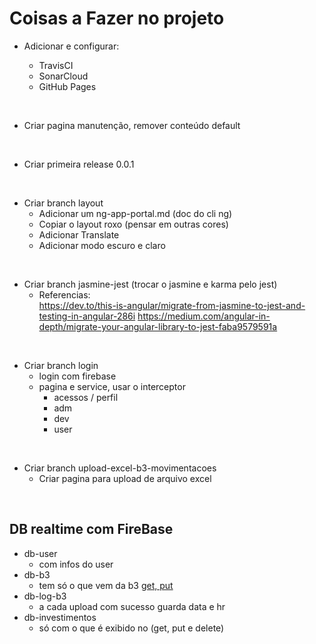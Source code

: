 # Coisas a Fazer no projeto

- Adicionar e configurar:

  - TravisCI
  - SonarCloud
  - GitHub Pages

<br>

- Criar pagina manutenção, remover conteúdo default

<br>

- Criar primeira release 0.0.1

<br>

- Criar branch layout
  - Adicionar um ng-app-portal.md (doc do cli ng)
  - Copiar o layout roxo (pensar em outras cores)
  - Adicionar Translate
  - Adicionar modo escuro e claro

<br>

- Criar branch jasmine-jest (trocar o jasmine e karma pelo jest) <br>
  - Referencias: <br>
    https://dev.to/this-is-angular/migrate-from-jasmine-to-jest-and-testing-in-angular-286i
    https://medium.com/angular-in-depth/migrate-your-angular-library-to-jest-faba9579591a

<br>

- Criar branch login
  - login com firebase
  - pagina e service, usar o interceptor
    - acessos / perfil
    - adm
    - dev
    - user

<br>

- Criar branch upload-excel-b3-movimentacoes
  - Criar pagina para upload de arquivo excel

<br>

## DB realtime com FireBase

- db-user
  - com infos do user
- db-b3
  - tem só o que vem da b3 [get, put](upload-b3)
- db-log-b3
  - a cada upload com sucesso guarda data e hr
- db-investimentos
  - só com o que é exibido no (get, put e delete)
